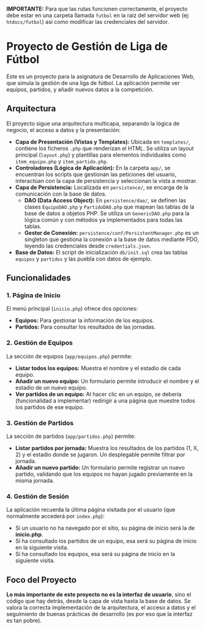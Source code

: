 **IMPORTANTE:** Para que las rutas funcionen correctamente, el proyecto debe estar en una carpeta llamada `futbol` en la raíz del servidor web (ej: `htdocs/futbol`) así como modificar las credenciales del servidor.

# Proyecto de Gestión de Liga de Fútbol

Este es un proyecto para la asignatura de Desarrollo de Aplicaciones Web, que simula la gestión de una liga de fútbol. La aplicación permite ver equipos, partidos, y añadir nuevos datos a la competición.

## Arquitectura

El proyecto sigue una arquitectura multicapa, separando la lógica de negocio, el acceso a datos y la presentación:

-   **Capa de Presentación (Vistas y Templates):** Ubicada en `templates/`, contiene los ficheros `.php` que renderizan el HTML. Se utiliza un layout principal (`layout.php`) y plantillas para elementos individuales como `item_equipo.php` y `item_partido.php`.
-   **Controladores (Lógica de Aplicación):** En la carpeta `app/`, se encuentran los scripts que gestionan las peticiones del usuario, interactúan con la capa de persistencia y seleccionan la vista a mostrar.
-   **Capa de Persistencia:** Localizada en `persistence/`, se encarga de la comunicación con la base de datos.
    -   **DAO (Data Access Object):** En `persistence/dao/`, se definen las clases `EquipoDAO.php` y `PartidoDAO.php` que mapean las tablas de la base de datos a objetos PHP. Se utiliza un `GenericDAO.php` para la lógica común y con métodos ya implementados para todas las tablas.
    -   **Gestor de Conexión:** `persistence/conf/PersistentManager.php` es un singleton que gestiona la conexión a la base de datos mediante PDO, leyendo las credenciales desde `credentials.json`.
-   **Base de Datos:** El script de inicialización `db/init.sql` crea las tablas `equipos` y `partidos` y las puebla con datos de ejemplo.

## Funcionalidades

### 1. Página de Inicio

El menú principal (`inicio.php`) ofrece dos opciones:

-   **Equipos:** Para gestionar la información de los equipos.
-   **Partidos:** Para consultar los resultados de las jornadas.

### 2. Gestión de Equipos

La sección de equipos (`app/equipos.php`) permite:

-   **Listar todos los equipos:** Muestra el nombre y el estadio de cada equipo.
-   **Añadir un nuevo equipo:** Un formulario permite introducir el nombre y el estadio de un nuevo equipo.
-   **Ver partidos de un equipo:** Al hacer clic en un equipo, se debería (funcionalidad a implementar) redirigir a una página que muestre todos los partidos de ese equipo.

### 3. Gestión de Partidos

La sección de partidos (`app/partidos.php`) permite:

-   **Listar partidos por jornada:** Muestra los resultados de los partidos (1, X, 2) y el estadio donde se jugaron. Un desplegable permite filtrar por jornada.
-   **Añadir un nuevo partido:** Un formulario permite registrar un nuevo partido, validando que los equipos no hayan jugado previamente en la misma jornada.

### 4. Gestión de Sesión

La aplicación recuerda la última página visitada por el usuario (que normalmente accederá por `index.php`):

-   Si un usuario no ha navegado por el sitio, su página de inicio será la de **inicio.php**.
-   Si ha consultado los partidos de un equipo, esa será su página de inicio en la siguiente visita.
-   Si ha consultado los equipos, esa será su página de inicio en la siguiente visita.


## Foco del Proyecto

**Lo más importante de este proyecto no es la interfaz de usuario**, sino el código que hay detrás, desde la capa de vista hasta la base de datos. Se valora la correcta implementación de la arquitectura, el acceso a datos y el seguimiento de buenas prácticas de desarrollo (es por eso que la interfaz es tan pobre).
